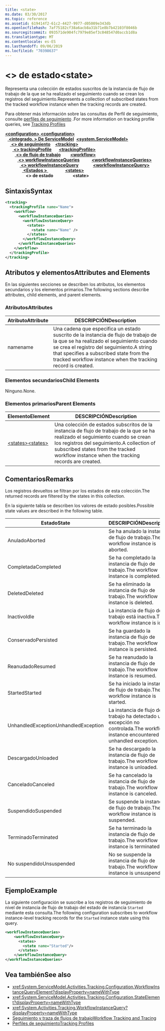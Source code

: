 ```yaml
---
title: <state>
ms.date: 03/30/2017
ms.topic: reference
ms.assetid: 619414f2-61c2-4427-9977-d05009e343db
ms.openlocfilehash: 7af75182cf38a6acb8a31b71e8b7b42103f8046b
ms.sourcegitcommit: 093571de904fc7979e85ef3c048547d0accb1d8a
ms.translationtype: MT
ms.contentlocale: es-ES
ms.lasthandoff: 09/06/2019
ms.locfileid: "70398637"
---
```

# <a name="state"></a><span data-ttu-id="74ee9-101">\<> de estado</span><span class="sxs-lookup"><span data-stu-id="74ee9-101">\<state></span></span>
<span data-ttu-id="74ee9-102">Representa una colección de estados suscritos de la instancia de flujo de trabajo de la que se ha realizado el seguimiento cuando se crean los registros del seguimiento.</span><span class="sxs-lookup"><span data-stu-id="74ee9-102">Represents a collection of subscribed states from the tracked workflow instance when the tracking records are created.</span></span>  
  
 <span data-ttu-id="74ee9-103">Para obtener más información sobre las consultas de Perfil de seguimiento, consulte [perfiles de seguimiento](../../../windows-workflow-foundation/tracking-profiles.md) .</span><span class="sxs-lookup"><span data-stu-id="74ee9-103">For more information on tracking profile queries, see [Tracking Profiles](../../../windows-workflow-foundation/tracking-profiles.md)</span></span>  
  
<span data-ttu-id="74ee9-104">[ **\<configuration>** ](../configuration-element.md)</span><span class="sxs-lookup"><span data-stu-id="74ee9-104">[**\<configuration>**](../configuration-element.md)</span></span>\
<span data-ttu-id="74ee9-105">&nbsp;&nbsp;[ **\<integrado. > De ServiceModel**](system-servicemodel-of-workflow.md)</span><span class="sxs-lookup"><span data-stu-id="74ee9-105">&nbsp;&nbsp;[**\<system.ServiceModel>**](system-servicemodel-of-workflow.md)</span></span>\
<span data-ttu-id="74ee9-106">&nbsp;&nbsp;&nbsp;&nbsp;[ **\<> de seguimiento**](tracking.md)</span><span class="sxs-lookup"><span data-stu-id="74ee9-106">&nbsp;&nbsp;&nbsp;&nbsp;[**\<tracking>**](tracking.md)</span></span>\
<span data-ttu-id="74ee9-107">&nbsp;&nbsp;&nbsp;&nbsp;&nbsp;&nbsp;[ **\<> trackingProfile**](trackingprofile.md)</span><span class="sxs-lookup"><span data-stu-id="74ee9-107">&nbsp;&nbsp;&nbsp;&nbsp;&nbsp;&nbsp;[**\<trackingProfile>**](trackingprofile.md)</span></span>\
<span data-ttu-id="74ee9-108">&nbsp;&nbsp;&nbsp;&nbsp;&nbsp;&nbsp;&nbsp;&nbsp;[ **\<> de flujo de trabajo**](workflow.md)</span><span class="sxs-lookup"><span data-stu-id="74ee9-108">&nbsp;&nbsp;&nbsp;&nbsp;&nbsp;&nbsp;&nbsp;&nbsp;[**\<workflow>**](workflow.md)</span></span>\
<span data-ttu-id="74ee9-109">&nbsp;&nbsp;&nbsp;&nbsp;&nbsp;&nbsp;&nbsp;&nbsp;&nbsp;&nbsp;[ **\<> workflowInstanceQueries**](workflowinstancequeries.md)</span><span class="sxs-lookup"><span data-stu-id="74ee9-109">&nbsp;&nbsp;&nbsp;&nbsp;&nbsp;&nbsp;&nbsp;&nbsp;&nbsp;&nbsp;[**\<workflowInstanceQueries>**](workflowinstancequeries.md)</span></span>\
<span data-ttu-id="74ee9-110">&nbsp;&nbsp;&nbsp;&nbsp;&nbsp;&nbsp;&nbsp;&nbsp;&nbsp;&nbsp;&nbsp;&nbsp;[ **\<> workflowInstanceQuery**](workflowinstancequery.md)</span><span class="sxs-lookup"><span data-stu-id="74ee9-110">&nbsp;&nbsp;&nbsp;&nbsp;&nbsp;&nbsp;&nbsp;&nbsp;&nbsp;&nbsp;&nbsp;&nbsp;[**\<workflowInstanceQuery>**](workflowinstancequery.md)</span></span>\
<span data-ttu-id="74ee9-111">&nbsp;&nbsp;&nbsp;&nbsp;&nbsp;&nbsp;&nbsp;&nbsp;&nbsp;&nbsp;&nbsp;&nbsp;&nbsp;&nbsp;[ **\<Estados >** ](states.md)</span><span class="sxs-lookup"><span data-stu-id="74ee9-111">&nbsp;&nbsp;&nbsp;&nbsp;&nbsp;&nbsp;&nbsp;&nbsp;&nbsp;&nbsp;&nbsp;&nbsp;&nbsp;&nbsp;[**\<states>**](states.md)</span></span>\
<span data-ttu-id="74ee9-112">&nbsp;&nbsp;&nbsp;&nbsp;&nbsp;&nbsp;&nbsp;&nbsp;&nbsp;&nbsp;&nbsp;&nbsp;&nbsp;&nbsp;&nbsp;&nbsp; **\<> de estado**</span><span class="sxs-lookup"><span data-stu-id="74ee9-112">&nbsp;&nbsp;&nbsp;&nbsp;&nbsp;&nbsp;&nbsp;&nbsp;&nbsp;&nbsp;&nbsp;&nbsp;&nbsp;&nbsp;&nbsp;&nbsp;**\<state>**</span></span>  
  
## <a name="syntax"></a><span data-ttu-id="74ee9-113">Sintaxis</span><span class="sxs-lookup"><span data-stu-id="74ee9-113">Syntax</span></span>  
  
```xml  
<tracking>
  <trackingProfile name="Name">
    <workflow>
      <workflowInstanceQueries>
        <workflowInstanceQuery>
          <states>
            <state name="Name" />
          </states>
        </workflowInstanceQuery>
      </workflowInstanceQueries>
    </workflow>
  </trackingProfile>
</tracking>  
```  
  
## <a name="attributes-and-elements"></a><span data-ttu-id="74ee9-114">Atributos y elementos</span><span class="sxs-lookup"><span data-stu-id="74ee9-114">Attributes and Elements</span></span>  
 <span data-ttu-id="74ee9-115">En las siguientes secciones se describen los atributos, los elementos secundarios y los elementos primarios.</span><span class="sxs-lookup"><span data-stu-id="74ee9-115">The following sections describe attributes, child elements, and parent elements.</span></span>  
  
### <a name="attributes"></a><span data-ttu-id="74ee9-116">Atributos</span><span class="sxs-lookup"><span data-stu-id="74ee9-116">Attributes</span></span>  
  
|<span data-ttu-id="74ee9-117">Atributo</span><span class="sxs-lookup"><span data-stu-id="74ee9-117">Attribute</span></span>|<span data-ttu-id="74ee9-118">DESCRIPCIÓN</span><span class="sxs-lookup"><span data-stu-id="74ee9-118">Description</span></span>|  
|---------------|-----------------|  
|<span data-ttu-id="74ee9-119">name</span><span class="sxs-lookup"><span data-stu-id="74ee9-119">name</span></span>|<span data-ttu-id="74ee9-120">Una cadena que especifica un estado suscrito de la instancia de flujo de trabajo de la que se ha realizado el seguimiento cuando se crea el registro del seguimiento.</span><span class="sxs-lookup"><span data-stu-id="74ee9-120">A string that specifies a subscribed state from the tracked workflow instance when the tracking record is created.</span></span>|  
  
### <a name="child-elements"></a><span data-ttu-id="74ee9-121">Elementos secundarios</span><span class="sxs-lookup"><span data-stu-id="74ee9-121">Child Elements</span></span>  
 <span data-ttu-id="74ee9-122">Ninguno.</span><span class="sxs-lookup"><span data-stu-id="74ee9-122">None.</span></span>  
  
### <a name="parent-elements"></a><span data-ttu-id="74ee9-123">Elementos primarios</span><span class="sxs-lookup"><span data-stu-id="74ee9-123">Parent Elements</span></span>  
  
|<span data-ttu-id="74ee9-124">Elemento</span><span class="sxs-lookup"><span data-stu-id="74ee9-124">Element</span></span>|<span data-ttu-id="74ee9-125">DESCRIPCIÓN</span><span class="sxs-lookup"><span data-stu-id="74ee9-125">Description</span></span>|  
|-------------|-----------------|  
|[<span data-ttu-id="74ee9-126">\<states></span><span class="sxs-lookup"><span data-stu-id="74ee9-126">\<states></span></span>](states.md)|<span data-ttu-id="74ee9-127">Una colección de estados subscritos de la instancia de flujo de trabajo de la que se ha realizado el seguimiento cuando se crean los registros del seguimiento.</span><span class="sxs-lookup"><span data-stu-id="74ee9-127">A collection of subscribed states from the tracked workflow instance when the tracking records are created.</span></span>|  
  
## <a name="remarks"></a><span data-ttu-id="74ee9-128">Comentarios</span><span class="sxs-lookup"><span data-stu-id="74ee9-128">Remarks</span></span>  
 <span data-ttu-id="74ee9-129">Los registros devueltos se filtran por los estados de esta colección.</span><span class="sxs-lookup"><span data-stu-id="74ee9-129">The returned records are filtered by the states in this collection.</span></span>  
  
 <span data-ttu-id="74ee9-130">En la siguiente tabla se describen los valores de estado posibles.</span><span class="sxs-lookup"><span data-stu-id="74ee9-130">Possible state values are described in the following table.</span></span>  
  
|<span data-ttu-id="74ee9-131">Estado</span><span class="sxs-lookup"><span data-stu-id="74ee9-131">State</span></span>|<span data-ttu-id="74ee9-132">DESCRIPCIÓN</span><span class="sxs-lookup"><span data-stu-id="74ee9-132">Description</span></span>|  
|-----------|-----------------|  
|<span data-ttu-id="74ee9-133">Anulado</span><span class="sxs-lookup"><span data-stu-id="74ee9-133">Aborted</span></span>|<span data-ttu-id="74ee9-134">Se ha anulado la instancia de flujo de trabajo.</span><span class="sxs-lookup"><span data-stu-id="74ee9-134">The workflow instance is aborted.</span></span>|  
|<span data-ttu-id="74ee9-135">Completada</span><span class="sxs-lookup"><span data-stu-id="74ee9-135">Completed</span></span>|<span data-ttu-id="74ee9-136">Se ha completado la instancia de flujo de trabajo.</span><span class="sxs-lookup"><span data-stu-id="74ee9-136">The workflow instance is completed.</span></span>|  
|<span data-ttu-id="74ee9-137">Deleted</span><span class="sxs-lookup"><span data-stu-id="74ee9-137">Deleted</span></span>|<span data-ttu-id="74ee9-138">Se ha eliminado la instancia de flujo de trabajo.</span><span class="sxs-lookup"><span data-stu-id="74ee9-138">The workflow instance is deleted.</span></span>|  
|<span data-ttu-id="74ee9-139">Inactivo</span><span class="sxs-lookup"><span data-stu-id="74ee9-139">Idle</span></span>|<span data-ttu-id="74ee9-140">La instancia de flujo de trabajo está inactiva.</span><span class="sxs-lookup"><span data-stu-id="74ee9-140">The workflow instance is idle.</span></span>|  
|<span data-ttu-id="74ee9-141">Conservado</span><span class="sxs-lookup"><span data-stu-id="74ee9-141">Persisted</span></span>|<span data-ttu-id="74ee9-142">Se ha guardado la instancia de flujo de trabajo.</span><span class="sxs-lookup"><span data-stu-id="74ee9-142">The workflow instance is persisted.</span></span>|  
|<span data-ttu-id="74ee9-143">Reanudado</span><span class="sxs-lookup"><span data-stu-id="74ee9-143">Resumed</span></span>|<span data-ttu-id="74ee9-144">Se ha reanudado la instancia de flujo de trabajo.</span><span class="sxs-lookup"><span data-stu-id="74ee9-144">The workflow instance is resumed.</span></span>|  
|<span data-ttu-id="74ee9-145">Started</span><span class="sxs-lookup"><span data-stu-id="74ee9-145">Started</span></span>|<span data-ttu-id="74ee9-146">Se ha iniciado la instancia de flujo de trabajo.</span><span class="sxs-lookup"><span data-stu-id="74ee9-146">The workflow instance is started.</span></span>|  
|<span data-ttu-id="74ee9-147">UnhandledException</span><span class="sxs-lookup"><span data-stu-id="74ee9-147">UnhandledException</span></span>|<span data-ttu-id="74ee9-148">La instancia de flujo de trabajo ha detectado una excepción no controlada.</span><span class="sxs-lookup"><span data-stu-id="74ee9-148">The workflow instance encountered an unhandled exception.</span></span>|  
|<span data-ttu-id="74ee9-149">Descargado</span><span class="sxs-lookup"><span data-stu-id="74ee9-149">Unloaded</span></span>|<span data-ttu-id="74ee9-150">Se ha descargado la instancia de flujo de trabajo.</span><span class="sxs-lookup"><span data-stu-id="74ee9-150">The workflow instance is unloaded.</span></span>|  
|<span data-ttu-id="74ee9-151">Cancelado</span><span class="sxs-lookup"><span data-stu-id="74ee9-151">Canceled</span></span>|<span data-ttu-id="74ee9-152">Se ha cancelado la instancia de flujo de trabajo.</span><span class="sxs-lookup"><span data-stu-id="74ee9-152">The workflow instance is canceled.</span></span>|  
|<span data-ttu-id="74ee9-153">Suspendido</span><span class="sxs-lookup"><span data-stu-id="74ee9-153">Suspended</span></span>|<span data-ttu-id="74ee9-154">Se suspende la instancia de flujo de trabajo.</span><span class="sxs-lookup"><span data-stu-id="74ee9-154">The workflow instance is suspended.</span></span>|  
|<span data-ttu-id="74ee9-155">Terminado</span><span class="sxs-lookup"><span data-stu-id="74ee9-155">Terminated</span></span>|<span data-ttu-id="74ee9-156">Se ha terminado la instancia de flujo de trabajo.</span><span class="sxs-lookup"><span data-stu-id="74ee9-156">The workflow instance is terminated.</span></span>|  
|<span data-ttu-id="74ee9-157">No suspendido</span><span class="sxs-lookup"><span data-stu-id="74ee9-157">Unsuspended</span></span>|<span data-ttu-id="74ee9-158">No se suspende la instancia de flujo de trabajo.</span><span class="sxs-lookup"><span data-stu-id="74ee9-158">The workflow instance is unsuspended.</span></span>|  
  
## <a name="example"></a><span data-ttu-id="74ee9-159">Ejemplo</span><span class="sxs-lookup"><span data-stu-id="74ee9-159">Example</span></span>  
 <span data-ttu-id="74ee9-160">La siguiente configuración se suscribe a los registros de seguimiento de nivel de instancia de flujo de trabajo del estado de instancia `Started` mediante esta consulta.</span><span class="sxs-lookup"><span data-stu-id="74ee9-160">The following configuration subscribes to workflow instance-level tracking records for the `Started` instance state using this query.</span></span>  
  
```xml  
<workflowInstanceQueries>  
    <workflowInstanceQuery>  
      <states>  
        <state name="Started"/>  
      </states>  
    </workflowInstanceQuery>  
</workflowInstanceQueries>  
```  
  
## <a name="see-also"></a><span data-ttu-id="74ee9-161">Vea también</span><span class="sxs-lookup"><span data-stu-id="74ee9-161">See also</span></span>

- <xref:System.ServiceModel.Activities.Tracking.Configuration.WorkflowInstanceQueryElement?displayProperty=nameWithType>
- <xref:System.ServiceModel.Activities.Tracking.Configuration.StateElement?displayProperty=nameWithType>
- <xref:System.Activities.Tracking.WorkflowInstanceQuery?displayProperty=nameWithType>
- [<span data-ttu-id="74ee9-162">Seguimiento y traza de flujos de trabajo</span><span class="sxs-lookup"><span data-stu-id="74ee9-162">Workflow Tracking and Tracing</span></span>](../../../windows-workflow-foundation/workflow-tracking-and-tracing.md)
- [<span data-ttu-id="74ee9-163">Perfiles de seguimiento</span><span class="sxs-lookup"><span data-stu-id="74ee9-163">Tracking Profiles</span></span>](../../../windows-workflow-foundation/tracking-profiles.md)
